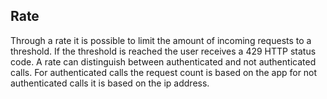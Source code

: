 
## Rate

Through a rate it is possible to limit the amount of incoming requests to a 
threshold. If the threshold is reached the user receives a 429 HTTP status code.
A rate can distinguish between authenticated and not authenticated calls. For 
authenticated calls the request count is based on the app for not authenticated
calls it is based on the ip address.

